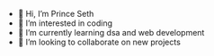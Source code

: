 - 👋 Hi, I’m Prince Seth
- 👀 I’m interested in coding
- 🌱 I’m currently learning dsa and web development
- 💞️ I’m looking to collaborate on new projects


<!---
Prince9369/Prince9369 is a ✨ special ✨ repository because its `README.md` (this file) appears on your GitHub profile.
You can click the Preview link to take a look at your changes.
--->
